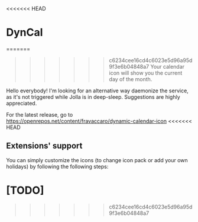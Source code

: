 <<<<<<< HEAD
# DynCal

=======
>>>>>>> c6234cee16cd4c6023e5d96a95d9f3e6b04848a7
Your calendar icon will show you the current day of the month.

Hello everybody! I'm looking for an alternative way daemonize the service, as it's not triggered while Jolla is in deep-sleep. Suggestions are highly appreciated.

For the latest release, go to https://openrepos.net/content/fravaccaro/dynamic-calendar-icon
<<<<<<< HEAD

## Extensions' support

You can simply customize the icons (to change icon pack or add your own holidays) by following the following steps:

[TODO]
=======
>>>>>>> c6234cee16cd4c6023e5d96a95d9f3e6b04848a7
